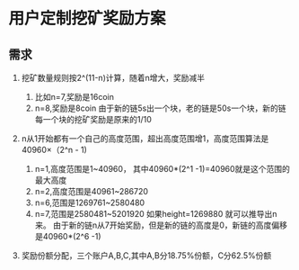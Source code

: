 # 用户定制挖矿奖励方案

## 需求
1. 挖矿数量规则按2^(11-n)计算，随着n增大，奖励减半
    1. 比如n=7,奖励是16coin
    1. n=8,奖励是8coin
    由于新的链5s出一个块，老的链是50s一个块，新的链每一个块的挖矿奖励是原来的1/10
1. n从1开始都有一个自己的高度范围，超出高度范围增1，高度范围算法是40960×（2^n - 1)
    1. n=1,高度范围是1~40960， 其中40960*(2^1 -1)=40960就是这个范围的最大高度
    1. n=2,高度范围是40961~286720
    1. n=6,范围是1269761~2580480
    1. n=7,范围是2580481~5201920
    如果height=1269880 就可以推导出n来。
    由于新的链n从7开始奖励，但是新的链的高度是0，新链的高度偏移是40960*(2^6 -1)

1. 奖励份额分配，三个账户A,B,C,其中A,B分18.75%份额，C分62.5%份额

